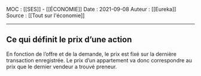 MOC : [[SES]] - [[ÉCONOMIE]]
Date : 2021-09-08
Auteur : [[Eureka]]
Source : [[Tout sur l'économie]]
***

## Ce qui définit le prix d’une action
En fonction de l’offre et de la demande, le prix est fixé sur la dernière transaction enregistrée. 
Le prix d’un appartement va donc correspondre au prix que le dernier vendeur a trouvé preneur.